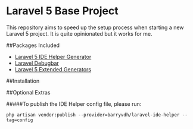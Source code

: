 # Laravel 5 Base Project

This repository aims to speed up the setup process when starting a new Laravel 5 project. It is quite opinionated but it works for me.

##Packages Included
- [Laravel 5 IDE Helper Generator]
- [Laravel Debugbar]
- [Laravel 5 Extended Generators]

##Installation



##Optional Extras


#####To publish the IDE Helper config file, please run:

```
php artisan vendor:publish --provider=barryvdh/laravel-ide-helper --tag=config
```


[Laravel 5 IDE Helper Generator]:https://github.com/barryvdh/laravel-ide-helper
[Laravel Debugbar]:https://github.com/barryvdh/laravel-debugbar
[Laravel 5 Extended Generators]:https://github.com/laracasts/Laravel-5-Generators-Extended